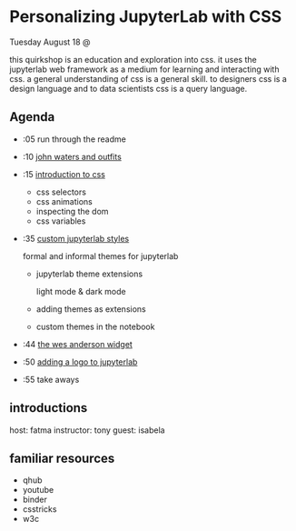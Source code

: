 # Personalizing JupyterLab with CSS

Tuesday August 18 @

this quirkshop is an education and exploration into css.
it uses the jupyterlab web framework as a medium for learning
and interacting with css.
a general understanding of css is a general skill.
to designers css is a design language and to data scientists
css is a query language.

## Agenda

* :05 run through the readme
* :10 [john waters and outfits](quirkshop-css/john-waters.ipynb)
* :15 [introduction to css](quirkshop-css/intro-to-css.ipynb)

    * css selectors
    * css animations
    * inspecting the dom
    * css variables
    
* :35 [custom jupyterlab styles](lab-styling.ipynb)

    formal and informal themes for jupyterlab
    * jupyterlab theme extensions
        
        light mode & dark mode

    * adding themes as extensions
    * custom themes in the notebook

* :44 [the wes anderson widget](wes.ipynb)
* :50 [adding a logo to jupyterlab]()
* :55 take aways

## introductions

host: fatma
instructor: tony
guest: isabela

## familiar resources

* qhub
* youtube
* binder
* csstricks
* w3c

[jupyterlab css]: https://jupyterlab.readthedocs.io/en/stable/developer/css.html
[Light theme]: https://githb.com/jupyterlab/jupyterlab/blob/master/packages/theme-light-extension/style/variables.css
[Dark theme]: https://github.com/jupyterlab/jupyterlab/blob/master/packages/theme-dark-extension/style/variables.css
[qhub theme]: https://github.com/Quansight/qurated-theme
[john waters]: https://www.instagram.com/p/CDrij-XlVCI/?igshid=jcsqr0vka7ey
